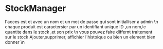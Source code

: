 # StockManager
l'acces est et avec un nom et un mot de passe qui sont initialliser a admin \n
chaque produit est caractersier par un identifiant unique ID ,un nom,le quantite dans le stock ,et son prix \n
vous pouvez faire differnt traitement sur le stock Ajouter,supprimer, affichier l'histoique ou bien un element bien donner \n

